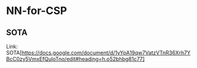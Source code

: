 # NN-for-CSP

## SOTA

Link: SOTA[https://docs.google.com/document/d/1yYpA19qw7VatzVTnR36Xrh7YBcC0zy5VmxEfQuloTno/edit#heading=h.o52bhbg81c77]
